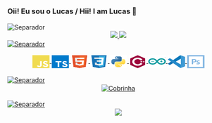 ### Oii! Eu sou o Lucas / Hii! I am Lucas 👋
<img align="center" alt="Separador" height="3" src="https://raw.githubusercontent.com/lucasmellolm/lucasmellolm/master/separator.gif">

<div align="center" style="display: inline_block">
 <a href="https://github.com/lucasmellolm">
 <img height="180em" src="https://github-readme-stats.vercel.app/api?username=lucaslamdev&show_icons=true&theme=dracula&include_all_commits=true&count_private=true"/>
 <img height="180em" src="https://github-readme-stats.vercel.app/api/top-langs/?username=lucaslamdev&layout=compact&langs_count=7&theme=dracula"/>
</div>
 
<img align="center" alt="Separador" height="3" src="https://raw.githubusercontent.com/lucasmellolm/lucasmellolm/master/separator.gif">
                                                                                                                                        
<br>

<div align="center" style="display: inline_block"><br>
  <img align="center" alt="Lucas-Js" height="30" width="40" src="https://raw.githubusercontent.com/devicons/devicon/master/icons/javascript/javascript-plain.svg">
  <img align="center" alt="Lucas-Ts" height="30" width="40" src="https://raw.githubusercontent.com/devicons/devicon/master/icons/typescript/typescript-plain.svg">
  <img align="center" alt="Lucas-HTML" height="30" width="40" src="https://raw.githubusercontent.com/devicons/devicon/master/icons/html5/html5-original.svg">
  <img align="center" alt="Lucas-CSS" height="30" width="40" src="https://raw.githubusercontent.com/devicons/devicon/master/icons/css3/css3-original.svg">
  <img align="center" alt="Lucas-Python" height="30" width="40" src="https://raw.githubusercontent.com/devicons/devicon/master/icons/python/python-original.svg">
  <img align="center" alt="Lucas-Cplusplus" height="30" width="40" src="https://raw.githubusercontent.com/devicons/devicon/master/icons/cplusplus/cplusplus-plain.svg">
  <img align="center" alt="Lucas-Arduino" height="30" width="40" src="https://github.com/devicons/devicon/blob/master/icons/arduino/arduino-original.svg">
  <img align="center" alt="Lucas-VSCODE" height="30" width="40" src="https://github.com/devicons/devicon/blob/master/icons/vscode/vscode-original.svg">
  <img align="center" alt="Lucas-Photoshop" height="30" width="40" src="https://github.com/devicons/devicon/blob/master/icons/photoshop/photoshop-line.svg">
</div>

<br>

<img align="center" alt="Separador" height="3" src="https://raw.githubusercontent.com/lucasmellolm/lucasmellolm/master/separator.gif">
 
<div align="center" style="display: inline_block">
 <img align="center" alt="Cobrinha" src="https://raw.githubusercontent.com/lucasmellolm/lucasmellolm/output/github-snake.svg">
</div>

<br>

<img align="center" alt="Separador" height="3" src="https://raw.githubusercontent.com/lucasmellolm/lucasmellolm/master/separator.gif">
 
<div align="center" style="display: inline_block">
<img align="center" src="https://profile-counter.glitch.me/lucasmellolm/count.svg" />
</div>


